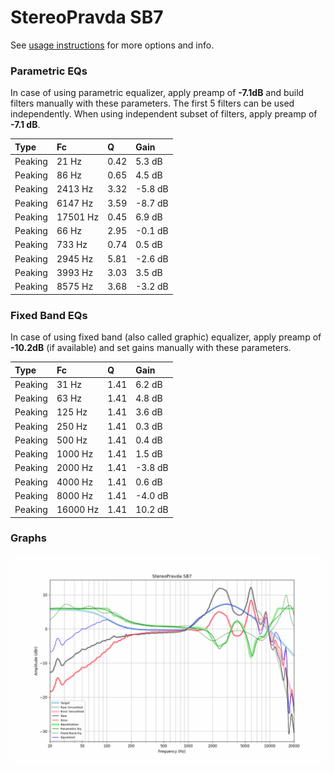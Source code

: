# StereoPravda SB7
See [usage instructions](https://github.com/jaakkopasanen/AutoEq#usage) for more options and info.

### Parametric EQs
In case of using parametric equalizer, apply preamp of **-7.1dB** and build filters manually
with these parameters. The first 5 filters can be used independently.
When using independent subset of filters, apply preamp of **-7.1 dB**.

| Type    | Fc       |    Q | Gain    |
|:--------|:---------|:-----|:--------|
| Peaking | 21 Hz    | 0.42 | 5.3 dB  |
| Peaking | 86 Hz    | 0.65 | 4.5 dB  |
| Peaking | 2413 Hz  | 3.32 | -5.8 dB |
| Peaking | 6147 Hz  | 3.59 | -8.7 dB |
| Peaking | 17501 Hz | 0.45 | 6.9 dB  |
| Peaking | 66 Hz    | 2.95 | -0.1 dB |
| Peaking | 733 Hz   | 0.74 | 0.5 dB  |
| Peaking | 2945 Hz  | 5.81 | -2.6 dB |
| Peaking | 3993 Hz  | 3.03 | 3.5 dB  |
| Peaking | 8575 Hz  | 3.68 | -3.2 dB |

### Fixed Band EQs
In case of using fixed band (also called graphic) equalizer, apply preamp of **-10.2dB**
(if available) and set gains manually with these parameters.

| Type    | Fc       |    Q | Gain    |
|:--------|:---------|:-----|:--------|
| Peaking | 31 Hz    | 1.41 | 6.2 dB  |
| Peaking | 63 Hz    | 1.41 | 4.8 dB  |
| Peaking | 125 Hz   | 1.41 | 3.6 dB  |
| Peaking | 250 Hz   | 1.41 | 0.3 dB  |
| Peaking | 500 Hz   | 1.41 | 0.4 dB  |
| Peaking | 1000 Hz  | 1.41 | 1.5 dB  |
| Peaking | 2000 Hz  | 1.41 | -3.8 dB |
| Peaking | 4000 Hz  | 1.41 | 0.6 dB  |
| Peaking | 8000 Hz  | 1.41 | -4.0 dB |
| Peaking | 16000 Hz | 1.41 | 10.2 dB |

### Graphs
![](./StereoPravda%20SB7.png)